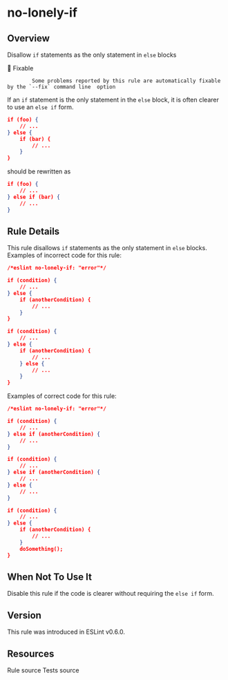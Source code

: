 
# no-lonely-if
## Overview
Disallow `if` statements as the only statement in `else` blocks


🔧 Fixable

            Some problems reported by this rule are automatically fixable by the `--fix` command line  option
        


If an `if` statement is the only statement in the `else` block, it is often clearer to use an `else if` form.

```json
if (foo) {
    // ...
} else {
    if (bar) {
        // ...
    }
}
```
should be rewritten as

```json
if (foo) {
    // ...
} else if (bar) {
    // ...
}
```
## Rule Details
This rule disallows `if` statements as the only statement in `else` blocks.
Examples of incorrect code for this rule:


```json
/*eslint no-lonely-if: "error"*/

if (condition) {
    // ...
} else {
    if (anotherCondition) {
        // ...
    }
}

if (condition) {
    // ...
} else {
    if (anotherCondition) {
        // ...
    } else {
        // ...
    }
}
```
Examples of correct code for this rule:


```json
/*eslint no-lonely-if: "error"*/

if (condition) {
    // ...
} else if (anotherCondition) {
    // ...
}

if (condition) {
    // ...
} else if (anotherCondition) {
    // ...
} else {
    // ...
}

if (condition) {
    // ...
} else {
    if (anotherCondition) {
        // ...
    }
    doSomething();
}
```
## When Not To Use It
Disable this rule if the code is clearer without requiring the `else if` form.
## Version
This rule was introduced in ESLint v0.6.0.
## Resources

Rule source 
Tests source 

